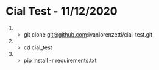 # Cial Test - 11/12/2020

1. - git clone git@github.com:ivanlorenzetti/cial_test.git
2. - cd cial_test
3. - pip install -r requirements.txt
